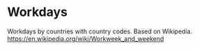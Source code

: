 # Workdays
Workdays by countries with country codes. Based on Wikipedia. https://en.wikipedia.org/wiki/Workweek_and_weekend
